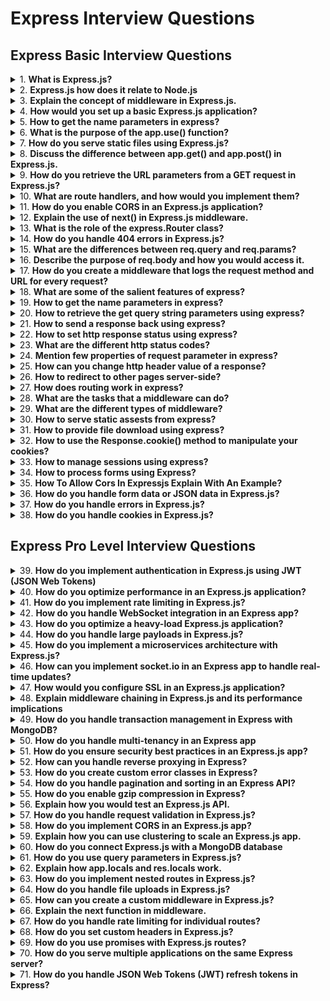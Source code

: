 # Express Interview Questions

## Express Basic Interview Questions

<details>
<summary>
1.  <b> What is Express.js? </b>
</summary>

**Express.js** is a web application framework that runs on Node.js. It simplifies the process of building web applications and APIs by providing a range of powerful features, including robust routing, middleware support, and HTTP utility methods. Thanks to its modular design, you can expand its functionality through additional libraries and Node.js modules.

**Key Features**

- **Middleware**: Express.js makes use of middleware functions that have access to the request-response cycle. This allows for a variety of operations such as logging, authentication, and data parsing.

- **Routing**: The framework offers a flexible and intuitive routing system, making it easy to handle different HTTP request methods on various URLs.

- **Templates**: Integrated support for template engines enables the dynamic rendering of HTML content.

- **HTTP Methods**: It provides built-in methods for all HTTP requests, such as get, post, put, delete, simplifying request handling.

- **Error Handling**: Express streamlines error management, and its middleware functions can specifically handle errors.

- **RESTful APIs**: Its features such as request and response object chaining, along with HTTP method support, make it ideal for creating RESTful APIs.

</details>

<details>
<summary>
2.  <b>Express.js how does it relate to Node.js </b>
</summary>

**Relationship with Node.js**

- `Express.js` is a web application framework specifically designed to extend the capabilities of Node.js for web development. Node.js, on the other hand, is a cross-platform JavaScript runtime environment that allows developers to build server-side and networking applications.
- Express.js accomplishes this through a layer of abstractions and a more structured approach, which Node.js, by itself, doesn't provide out of the box.

**Code Example: Basic Express Server**

```jsx harmony
// Import required modules
const express = require("express");

// Create an Express application
const app = express();
const port = 3000;

// Define a route and its callback function
app.get("/", (req, res) => {
  res.send("Hello World!");
});

// Start the server
app.listen(port, () => {
  console.log(`Server running at http://localhost:${port}/`);
});
```

</details>

<details>
<summary>
3.  <b>Explain the concept of middleware in Express.js. </b>
</summary>

`Middleware` acts as a bridge between incoming HTTP requests and your Express.js application, allowing for a range of operations such as parsing request bodies, handling authentication, and even serving static files.

**Middleware Functions**

- A middleware function in Express is a handler invoked in sequence when an HTTP request is received. It has access to the request and response objects, as well as the next function to trigger the next middleware in line.
- Each middleware function typically follows this signature:

```jsx harmony
function middlewareFunction(req, res, next) {
  // ...middleware logic
  next(); // or next(err); based on whether to proceed or handle an error
}
```

Note that the `next()` call is essential to move on to the next middleware.

**Types of Middleware**

- **Application-Level Middleware**
  Registered via app.use(middlewareFunction), it's active for every incoming request, making it suitable for tasks like request logging or establishing cross-cutting concerns.

- **Router-Level Middleware**
  Operates on specific router paths and is defined using router.use(middlewareFunction). It's useful for tasks related to particular sets of routes.

- **Error-Handling Middleware**
  Recognizable via its function signature (err, req, res, next), this type of middleware specifically handles errors. In the middleware chain, it should be placed after regular middlewares and can be added using app.use(function(err, req, res, next) { ... }).

- **Built-In Middleware**
  Express offers ready-to-use middleware for tasks like serving static files or parsing the request body.

**Middleware Chaining**

- By sequentially calling `next()` within each middleware, you form a chain, facilitating a cascade of operations for an incoming request.

- Consider a multi-tiered security setup, for example, with authentication, authorization, and request validation. Only when a request passes through all three tiers will it be processed by the actual route handler.

**Code Example: Middleware Chaining**

```jsx harmony
const express = require("express");
const app = express();

// Sample middleware functions
function authenticationMiddleware(req, res, next) {
  console.log("Authenticating...");
  next();
}

function authorizationMiddleware(req, res, next) {
  console.log("Authorizing...");
  next();
}

function requestValidationMiddleware(req, res, next) {
  console.log("Validating request...");
  next();
}

// The actual route handler
app.get(
  "/my-secured-endpoint",
  authenticationMiddleware,
  authorizationMiddleware,
  requestValidationMiddleware,
  (req, res) => {
    res.send("Welcome! You are authorized.");
  }
);

app.listen(3000);
```

</details>

<details>
<summary>
4.  <b> How would you set up a basic Express.js application? </b>
</summary>

To set up a basic Express.js application, follow these steps:

1. Initialize the Project
   Create a new directory for your project and run npm init to generate a package.json file.

2. Install Dependencies
   Install Express as a dependency using the Node Package Manager (NPM):

```jsx harmony
npm install express
```

3. Create the Application
   In your project directory, create a main file (usually named app.js or index.js) to set up the Express application.

Here is the JavaScript code:

```jsx harmony
// Import the Express module
const express = require("express");

// Create an Express application
const app = express();

// Define a sample route
app.get("/", (req, res) => {
  res.send("Hello, World!");
});

// Start the server
const port = 3000;
app.listen(port, () => {
  console.log(`Server running on port ${port}`);
});
```

4. Run the Application
   You can start your Express server using Node.js:

```jsx harmony

node app.js
```

For convenience, you might consider using Nodemon as a development dependency which automatically restarts the server upon file changes.

</details>

<details>
<summary>
5.  <b> How to get the name parameters in express?</b>
</summary>

This property is an object containing properties mapped to the named route “parameters”. For example, if you have the route /user/:name, then the “name” property is available as req.params.name. This object defaults to {}.

```jsx harmony
// GET /user/tj
req.params.name;
// => "tj"
```

</details>

<details>
<summary>
6.  <b> What is the purpose of the app.use() function?</b>
</summary>

- In Express.js, the` app.use()` function is a powerful tool for middleware management. It can handle HTTP requests and responses, as well as prepare data or execute processes in between.

**Key Functions**

1. **Global Middleware**: Without a specified path, the middleware will process every request.
2. **Route-specific Middleware**: When given a path, the middleware will only apply to the matched routes.
   Common Use-Cases
3. **Body Parsing**: To extract data from incoming requests, especially useful for POST and PUT requests.

```jsx harmony
const bodyParser = require("body-parser");
app.use(bodyParser.json());
```

4. **Handling CORS**: Useful in API applications to manage cross-origin requests.

```jsx harmony
app.use(function (req, res, next) {
  res.header("Access-Control-Allow-Origin", "*");
  res.header(
    "Access-Control-Allow-Headers",
    "Origin, X-Requested-With, Content-Type, Accept"
  );
  next();
});
```

5. **Static File Serving**: For serving files like images, CSS, or client-side JavaScript.

```jsx harmony
app.use(express.static("public"));
```

6. **Logging**: To record request details for debugging or analytics.

```jsx harmony
app.use(function (req, res, next) {
  console.log(`${new Date().toUTCString()}: ${req.method} ${req.originalUrl}`);
  next();
});
```

7. **Error Handling**: To manage and report errors during request processing.

```jsx harmony
app.use(function (err, req, res, next) {
  console.error(err);
  res.status(500).send("Internal Server Error");
});
```

**Chaining Middleware**
You can stack multiple middleware using app.use() in the order they need to execute. For a matched route, control can be passed to the next matching route or terminated early using next().

</details>

<details>
<summary>
7.  <b>How do you serve static files using Express.js? </b>
</summary>

In an Express.js web application, you often need to serve static files such as stylesheets, client-side JavaScript, and images. You can accomplish this using the `express.static` middleware.

**Middleware for Serving Static Files**
The `express.static` middleware function serves static files and is typically used to serve assets like images, CSS, and client-side JavaScript.

**code example**:

```jsx hramony
app.use(express.static("public"));
```

In this example, the folder named `public` will be used to serve the static assets.

**Additional Configuration with Method Chaining**
You can further configure the behavior of the `express.static` middleware by chaining methods.

For example, to set the cache-control header, the code looks like this:

```jsx harmony
app.use(
  express.static("public", {
    maxAge: "1d",
  })
);
```

Here, the `'1d'` ensures that caching is enabled for a day.

**Using a Subdirectory**
If you want to serve files from a subdirectory, you can specify it when using the express.static middleware.

**code example**:

```jsx haromy
app.use("/static", express.static("public"));
```

This serves the files from the public folder but any requests for these files should start with /static.

**What express.static Serves**

1. Images: PNG, JPEG, GIF
2. Text Content: HTML, CSS, JavaScript
3. Fonts
4. JSON Data
5. Not for dynamic content
6. While express.static is excellent for static assets, it's not suitable for dynamic content or data in POST requests.

Not for dynamic content
While `express.static` is excellent for static assets, it's not suitable for dynamic content or data in `POST` requests.

</details>

<details>
<summary>
8.  <b>Discuss the difference between app.get() and app.post() in Express.js. </b>
</summary>

In Express.js, `app.get()` and `app.post()` are two of the most commonly used HTTP method middleware. The choice between them (or using both) typically depends on whether you are retrieving or submitting/persisting data.

**Key Distinctions**
HTTP Verbs: External Visibility

- **app.get()**: Listens for GET requests. Designed for data retrieval. Visible URLs typically trigger such requests (e.g., links or direct URL entry in the browser).

- **app.post()**: Listens for POST requests. Intended for data submission. Typically not visible in the URL bar, commonly used for form submissions.

Data Transmission

- **app.get():** Uses query parameters for data transmission, visible in the URL. Useful for simple, non-sensitive, read-only data (e.g., filtering or pagination).

- **app.post():** Uses request body for data transmission, which can be in various formats (e.g., JSON, form data). Ideal for more complex data, file uploads, or sensitive information.

**Using Both `app.get() `and `app.post()` for the Same Route**
There are cases, especially for RESTful design, where a single URL needs to handle both data retrieval and data submission.

**Resource Retrieval and Creation:**

- Fetch a Form: Use app.get() to return a form for users to fill out.
- Form Submission: Use app.post() to process and save the submitted form data.
  **Complete Entity Modification**: For a complete update (or replacement in REST), using `app.post()` ensures that the update action is triggered via a post request, not a get request. This distiction is important to obey the RESTful principles.

**Code Example:** **Using both app.get() and app.post() for a single route**
Here is the JavaScript code:

```jsx harmony
const userRecords = {}; // in-memory "database" for the sake of example

// Handle user registration form
app.get("/users/register", (req, res) => {
  res.send(
    'Please register: <form method="POST"><input name="username"></form>'
  );
});

// Process submitted registration form
app.post("/users/register", (req, res) => {
  userRecords[req.body.username] = req.body;
  res.send("Registration complete");
});
```

</details>

<details>
<summary>
9.  <b> How do you retrieve the URL parameters from a GET request in Express.js?</b>
</summary>

In Express.js, you can extract URL parameters from a GET request using the `req.params` object. Here's a quick look at the steps and the code example:

**Code Example: Retrieving URL Parameters**

```jsx harmony
// Sample URL: http://example.com/users/123
// Relevant Route: /users/:id

// Define the endpoint/route
app.get("/users/:id", (req, res) => {
  // Retrieve the URL parameter
  const userId = req.params.id;
  // ... (rest of the code)
});
```

In this example, the URL parameter `id` is extracted and used to fetch the corresponding user data.

**Additional Steps for Complex GET Requests**
For simple and straightforward **GET** requests, supplying URL parameters directly works well. However, for more complex scenarios, such as parsing parameters from a URL with the help of `querystrings` or handling optional parameters, Express.js offers more advanced techniques which are outlined below:

**Parsing Query Parameters**
**What It Is**: Additional data passed in a URL after the ? character. Example: `http://example.com/resource?type=user&page=1.`

**How to Access It**: Use req.query, an object that provides key-value pairs of the parsed query parameters.

**Code Example: Parsing Query Parameters**

```jsx harmony
app.get("/search", (req, res) => {
  const { q, category } = req.query;
  // ... (rest of the code)
});
```

**Optional and Catch-All Segments**

- **Optional Segments**: URL segments enclosed in parentheses are optional and can be accessed using req.params. Example: `/book(/:title)`

- **Catch-All Segments**: Captures the remainder of the URL and is useful in cases like URL rewriting. Denoted by an asterisk (_) or double asterisk `(\*\*)`. Accessed using `req.params` as well. Example: `/documents/_`

</details>

<details>
<summary>
10.  <b>  What are route handlers, and how would you implement them? </b>
</summary>

**Route handlers** in Express.js are middleware functions designed to manage specific paths in your application.

Depending on the HTTP method and endpoint, they can perform diverse tasks, such as data retrieval from a database, view rendering, or HTTP response management.

**Code Example: Setting Up a Simple Route Handler**
Here is the code:

```jsx harmony
// Responds with "Hello, World!" for GET requests to the root URL (/)
app.get("/", (req, res) => {
  res.send("Hello, World!");
});
```

In this example, the route handler is `(req, res) => { res.send('Hello, World!'); }`. It listens for GET requests on
the root URL and responds with "Hello, World!".

**What Are Route-Handler Chains?**
You can associate numerous route-managing middleware functions to a single route. Every middleware function in the chain has to either proceed to the following function using `next()` or conclude the request-response cycle.

This allows for checks like user authentication before accessing a route.

**HTTP Method Convenience Methods**
Express.js offers specialized, highly-readable methods for the most common HTTP requests:

1. `app.get()`
2. `app.post()`
3. `app.put()`
4. `app.delete()`
5. `app.use()`
These methods streamline route handling setup.
</details>

<details>
<summary>
11.  <b> How do you enable CORS in an Express.js application?</b>
</summary>

**Cross-Origin Resource Sharing (CORS)** is a mechanism that allows web pages to make requests to a different domain. In Express.js, you can enable CORS using the cors package or by setting headers manually.

**Using the cors Package**

1. Install `cors`:

Use npm or yarn to install the `cors` package.

```jsx harmony
npm install cors
```

2. Integrate with Your Express App:

Use the app.use(cors()) middleware. You can also customize CORS behavior with options.

```jsx harmony
const express = require("express");
const cors = require("cors");
const app = express();

// Enable CORS for all routes
app.use(cors());

// Example: Enable CORS only for a specific route
app.get("/public-data", cors(), (req, res) => {
  // ...
});

// Example: Customize CORS options
const customCorsOptions = {
  origin: "https://example.com",
  optionsSuccessStatus: 200, // Some legacy browsers choke on 204
};

app.use(cors(customCorsOptions));
```

**Manual CORS Setup**
Use the following code example to set **CORS** headers manually in your Express app:

```jsx harmony
app.use((req, res, next) => {
  res.header("Access-Control-Allow-Origin", "*");
  res.header(
    "Access-Control-Allow-Headers",
    "Origin, X-Requested-With, Content-Type, Accept"
  );
  if (req.method === "OPTIONS") {
    res.header(
      "Access-Control-Allow-Methods",
      "GET, POST, PUT, PATCH, DELETE, OPTIONS"
    );
    return res.status(200).json({});
  }
  next();
});
```

Make sure to place this middleware before your route definitions.

</details>

<details>
<summary>
12.  <b>  Explain the use of next() in Express.js middleware.</b>
</summary>

In Express.js, **middleware** functions are crucial for handling HTTP requests. A single request can pass through multiple middlewares before reaching its endpoint, providing opportunities for tasks like logging, data parsing, and error handling. The **next()** function is instrumental in this process, allowing for both regular middleware chaining and special error handling.

**What is next()?**

- **next():** A callback function that, when called within a middleware, passes control to the next middleware in the stack.
- `next()` is typically invoked to signal that a middleware has completed its tasks and that the request should move on to the next middleware.
  If a middleware doesn't call `next()`, the request flow can get stuck, and the subsequent middlewares won't be executed.

**Use-Cases**

1. **Regular Flow**: Invoke `next()` to move the request and response objects through the middleware stack.
2. **Error Handling**: If a middleware detects an error, it can short-circuit the regular flow and jump directly to an error-handling middleware (defined with `app.use(function(err, req, res, next) {}))`. This is achieved by calling `next(err)`, where`err`is the detected error.

**Code Example: Logging Middleware**
Here is the code:

```jsx harmony
const app = require("express")();

// Sample middleware: logs the request method and URL
app.use((req, res, next) => {
  console.log(`${req.method} ${req.url}`);
  next(); // Move to the next middleware
});

// Sample middleware: logs the current UTC time
app.use((req, res, next) => {
  console.log(new Date().toUTCString());
  next(); // Move to the next middleware
});

app.listen(3000);
```

In this example, both middlewares call `next()` to allow the request to progress to the next logging middleware and eventually to the endpoint (not shown, but would be the next in the chain).

Without the `next()` calls, the request would get stuck after the first middleware.

</details>

<details>
<summary>
13.  <b> What is the role of the express.Router class? </b>
</summary>

The `express.Router` is a powerful tool for managing multiple route controllers. It helps in organizing routes and their handling functions into modular, self-contained groups.

**Key Features**

1. **Modularity**: Rely on separate route modules for improved code organization, maintainability, and collaboration.

2. **Middlewares**: Like the main express app, the router can also use middlewares to process incoming requests.

3. **HTTP Method Chaining**: Simplifies route handling by allowing method-specific routes to be defined using method names.

**Example: Middleware and Route Handling**

```jsx harmony
const express = require("express");
const router = express.Router();

// Logger Middleware
router.use((req, res, next) => {
  console.log("Router-specific Request Time:", Date.now());
  next();
});

// "GET" method route
router.get("/", (req, res) => {
  res.send("Router Home Page");
});

// "POST" method route
router.post("/", (req, res) => {
  res.send("Router Home Page - POST Request");
});

module.exports = router;
```

In this example, we:

- Utilize the built-in express.Router.
- Attach a general-purpose middleware and two different HTTP method-specific routes.
- The router is then integrated into the main express app using:

```jsx harmony
const app = express();
const router = require("./myRouterModule");

app.use("/routerExample", router);
```

Here, `app.use('/routerExample', router);` assigns all routes defined in the router to /routerExample.

</details>

<details>
<summary>
14.  <b> How do you handle 404 errors in Express.js?</b>
</summary>

`Handling 404 errors` in Express is essential for capturing and responding to requests for non-existent resources. You typically use both middleware and `HTTP response` mechanisms for this purpose.

**Middleware for 404s**
Use `app.use `at the end of the middleware chain to capture unresolved routes.
Invoke the middleware with next() and an Error object to forward to the error-handling middleware.
Here is the Node.js code example:

```jsx harmony
app.use((req, res, next) => {
  const err = new Error(`Not Found: ${req.originalUrl}`);
  err.status = 404;
  next(err);
});
```

**Error-Handling Middleware for 404s and Other Errors**

1. Define an error-handling middleware with four arguments. The first one being the error object.
2. Check the error's status and respond accordingly. If it's a 404, handle it as a not-found error; otherwise, handle it as a server error.
   Here is the Node.js code:

```jsx harmony
app.use((err, req, res, next) => {
  const status = err.status || 500;
  const message = err.message || "Internal Server Error";

  res.status(status).send(message);
});
```

**Full Example:**
Here is the complete Node.js application:

```jsx harmony
const express = require("express");
const app = express();
const port = 3000;

// Sample router for demonstration
const usersRouter = express.Router();
usersRouter.get("/profile", (req, res) => {
  res.send("User Profile");
});
app.use("/users", usersRouter);

// Capture 404s
app.use((req, res, next) => {
  const err = new Error(`Not Found: ${req.originalUrl}`);
  err.status = 404;
  next(err);
});

// Error-handling middleware
app.use((err, req, res, next) => {
  const status = err.status || 500;
  const message = err.message || "Internal Server Error";
  res.status(status).send(message);
});

app.listen(port, () => {
  console.log(`Example app listening at http://localhost:${port}`);
});
```

</details>

<details>
<summary>
15.  <b> What are the differences between req.query and req.params?</b>
</summary>

In Express.js, `req.query` is used to access GET request parameters, while `req.params` is used to capture parameters defined in the **URL path**.

**Understanding Express.js Routing**
Express.js uses app.get() and similar functions to handle different types of HTTP requests.

- **app.get**('/users/:id'): Matches GET requests to `/users/123` where `123` is the `:id` parameter in the path.

**Accessing Request Data**
**req.query**: Utilized to extract query string parameters from the request URL. Example: For the URL` /route?id=123`, use `req.query`.id to obtain 123.
**req.params**: Used to retrieve parameters from the request URL path. For the route `/users/:id`, use `req.params.id` to capture the ID, such as for `/users/123`.

**Code Example: Request Data**
Here is the Express.js server setup:

```jsx harmony
const express = require("express");
const app = express();
const port = 3000;

// Endpoint to capture query string parameter
app.get("/query", (req, res) => {
  console.log(req.query);
  res.send("Received your query param!");
});

// Endpoint to capture URL parameter
app.get("/user/:id", (req, res) => {
  console.log(req.params);
  res.send("Received your URL param!");
});

app.listen(port, () => console.log(`Listening on port ${port}!`));
```

</details>

<details>
<summary>
16.  <b>  Describe the purpose of req.body and how you would access it. </b>
</summary>

In an Express.js application, `req.body` is a property of the HTTP request object that contains data submitted through an `HTTP POST` request.

The POST request might originate from an HTML form, a client-side JavaScript code, or another API client. The data in `req.body` is typically structured as a JSON object or a URL-encoded form.

**Middleware and Parsing Request Body**

The `express.json()` and `express.urlencoded()` middleware parse incoming Request objects before passing them on. These middlewares populate `req.body` with the parsed JSON and URL-encoded data, respectively.

Here is an example of how you might set up body parsing in an Express app:

```jsx harmony
const express = require("express");
const app = express();

// Parse JSON and URL-encoded data into req.body
app.use(express.json());
app.use(express.urlencoded({ extended: true }));
```

**Accessing req.body Data**

- Once the body parsing middleware is in place, you can access the parsed data in your route handling functions:

- **POST or PUT Requests**: When a client submits a POST or PUT request with a JSON payload in the request body, you can access this data through req.body.
  Here is an example:

**Client-side JavaScript:**

```jsx harmony
fetch("/example-route", {
  method: "POST",
  headers: {
    "Content-Type": "application/json",
  },
  body: JSON.stringify({ key: "value" }),
});
```

**Server-side Express route handler:**

```jsx harmony
app.post("/example-route", (req, res) => {
  console.log(req.body); // Outputs: { key: 'value' }
});
```

**HTML Forms**: When a form is submitted using <form> with action pointing to your Express route and method as POST or PUT, and the form fields are input elements within the form, req.body will contain these form field values.
Here is an example:

**HTML form**:

```jsx harmony
<form action="/form-endpoint" method="POST">
  <input type="text" name="username" />
  <input type="password" name="password" />
  <button type="submit">Submit</button>
</form>
```

**Express route:**

```jsx harmony
app.post("/form-endpoint", (req, res) => {
  console.log(req.body.username, req.body.password);
});
```

A modern technique for sending form data using fetch is by setting the Content-Type header to 'application/x-www-form-urlencoded' and using the URLSearchParams object:

```js harmony
fetch("/form-endpoint", {
  method: "POST",
  headers: {
    "Content-Type": "application/x-www-form-urlencoded",
  },
  body: new URLSearchParams({ username: "user", password: "pass" }),
});
```

**Custom Parsers**: While Express provides built-in body parsers for JSON and URL-encoded data, you might receive data in another format. In such cases, you can create custom middleware to parse and shape the data as needed. This middleware should populate `req.body`.

</details>

<details>
<summary>
17.  <b> How do you create a middleware that logs the request method and URL for every request? </b>
</summary>

- In Express.js, middlewares allow you to handle HTTP requests. Here, you will learn how to create a simple logging middleware that records the request method and URL.

**Setting Up the Express App**

First, install Express via npm, and set up your app.js file:

```jsx harmony
const express = require("express");
const app = express();
```

**Creating the Logging Middleware**
Define a logging function that extracts the request method and URL, and then use app.use() to mount it as middleware.

```jsx harmony
// Logging Middleware
const logRequest = (req, res, next) => {
  console.log(`Received ${req.method}  request for: ${req.url}`);
  next(); // Call next to proceed to the next middleware
};

// Mount the middleware for all routes
app.use(logRequest);
```

**Testing the Setup**
Use `app.get()` to handle GET requests, and app.listen() to start the server.

```jsx harmony
// Sample route
app.get("/", (req, res) => {
  res.send("Hello World");
});

// Start the server
app.listen(3000, () => {
  console.log("Server is running on port 3000");
});
```

When you visit `http://localhost:3000/` in your browser and check the server console, you should see the request being logged.

</details>

<details>
<summary>
18.  <b>What are some of the salient features of express? </b>
</summary>

1. **Middlewares**: Set up middlewares in order to respond to HTTP/RESTful Requests.
2. **Routing**: It is possible to defines a routing table in order to perform different HTTP operations.
3. **Templates**: Dynamically renders HTML Pages based on passing arguments to templates.
4. **High Performance**: Express prepare a thin layer, therefore, the performance is adequate.
5. **Database Support**: Express supports RDBMS as well as NoSQL databases.
6. **MVC Support**: Organize the web application into an MVC architecture. Manages everything from routes to rendering view and preforming HTTP request.
</details>

<details>
<summary>
19.  <b>How to get the name parameters in express? </b>
</summary>

This property is an object containing properties mapped to the named route `“parameters”`.
For example, if you have the route /user/:name, then the “name” property is available as req.params.name. This object defaults to {}.

```jsx harmony
// GET /user/tj
req.params.name;
// => "tj"
```

</details>

<details>
<summary>
20.  <b>How to retrieve the get query string parameters using express? </b>
</summary>

The query string is the part that comes after the URL path, and starts with a question mark ?.

```jsx harmony

?height=6&weight=60
//req.query.height - 6
//req.query.weight - 60
```

</details>

<details>
<summary>
21.  <b> How to send a response back using express?</b>
</summary>

we can use any one of these commands

```jsx harmony

function(req, res) {
	res.send('Hello World!')
}
function(req, res) {
	res.end('Hello World!')
}
function(req, res) {
	res.json({title:'Hello World!'})
}
```

</details>

<details>
<summary>
22.  <b> How to set http response status using express? </b>
</summary>

we can either use res.status() or res.sendStatus()

```jsx hrmony
res.status(404).send("File not found");

//if sendStatus we no need to write send method , i will pre send a few inbuilt messages upon using that

res.sendStatus(200);
// === res.status(200).send('OK')

res.sendStatus(403);
// === res.status(403).send('Forbidden')

res.sendStatus(404);
// === res.status(404).send('Not Found')

res.sendStatus(500);
// === res.status(500).send('Internal Server Error')
```

</details>

<details>
<summary>
23.  <b> What are the different http status codes? </b>
</summary>

| Code | Message                         | Description                                                                                                                                                                                                   |
| ---- | ------------------------------- | ------------------------------------------------------------------------------------------------------------------------------------------------------------------------------------------------------------- |
| 100  | Continue                        | Only a part of the request has been received by the server, but as long as it has not been rejected, the client should continue with the request                                                              |
| 101  | Switching Protocols             | The server switches protocol                                                                                                                                                                                  |
| 200  | OK                              | The request is OK.                                                                                                                                                                                            |
| 201  | Created                         | The request is complete, and a new resource is created                                                                                                                                                        |
| 202  | Accepted                        | The request is accepted for processing, but the processing is not complete                                                                                                                                    |
| 203  | Non-authoritative Information   | The information in the entity header is from a local or third-party copy, not from the original server.                                                                                                       |
| 204  | No Content                      | A status code and a header are given in the response but there is no entity-body in the reply                                                                                                                 |
| 205  | Reset Content                   | The browser should clear the form used for this transaction for additional input                                                                                                                              |
| 206  | Partial Content                 | The server is returning partial data of the size requested. Used in response to a request specifying a Range header. The server must specify the range included in the response with the Content-Range header |
| 300  | Multiple Choices                | A link list. The user can select a link and go to that location. Maximum five addresses                                                                                                                       |
| 301  | Moved Permanently               | The requested page has moved to a new url                                                                                                                                                                     |
| 302  | Found                           | The requested page has moved temporarily to a new url                                                                                                                                                         |
| 303  | See Other                       | The requested page can be found under a different url                                                                                                                                                         |
| 304  | Not Modified                    | This is the response code to an If-Modified-Since or If-None-Match header, where the URL has not been modified since the specified date                                                                       |
| 305  | Use Proxy                       | The requested URL must be accessed through the proxy mentioned in the Location header                                                                                                                         |
| 306  | Unused                          | This code was used in a previous version. It is no longer used, but the code is reserved                                                                                                                      |
| 307  | Temporary Redirect              | The requested page has moved temporarily to a new url                                                                                                                                                         |
| 400  | Bad Request                     | The server did not understand the request                                                                                                                                                                     |
| 401  | Unauthorized                    | The requested page needs a username and a password                                                                                                                                                            |
| 402  | Payment Required                | You can not use this code yet.                                                                                                                                                                                |
| 403  | Forbidden                       | Access is forbidden to the requested page.                                                                                                                                                                    |
| 404  | Not Found                       | The server can not find the requested page.                                                                                                                                                                   |
| 405  | Method Not Allowed              | The method specified in the request is not allowed                                                                                                                                                            |
| 406  | Not Acceptable                  | The server can only generate a response that is not accepted by the client                                                                                                                                    |
| 407  | Proxy Authentication Required   | You must authenticate with a proxy server before this request can be served                                                                                                                                   |
| 408  | Request Timeout                 | The request took longer than the server was prepared to wait                                                                                                                                                  |
| 409  | Conflict                        | The request could not be completed because of a conflict                                                                                                                                                      |
| 410  | Gone                            | The requested page is no longer available                                                                                                                                                                     |
| 411  | Length Required                 | The "Content-Length" is not defined. The server will not accept the request without it .                                                                                                                      |
| 412  | Precondition Failed             | The pre condition given in the request evaluated to false by the server                                                                                                                                       |
| 413  | Request Entity Too Large        | The server will not accept the request, because the request entity is too large.                                                                                                                              |
| 414  | Request-url Too Long            | The server will not accept the request, because the url is too long. Occurs when you convert a "post" request to a "get" request with a long query information                                                |
| 415  | Unsupported Media Type          | The server will not accept the request, because the mediatype is not supported                                                                                                                                |
| 416  | Requested Range Not Satisfiable | The requested byte range is not available and is out of bounds                                                                                                                                                |
| 417  | Expectation Failed              | The expectation given in an Expect request-header field could not be met by this server.                                                                                                                      |
| 500  | Internal Server Error           | The request was not completed. The server met an unexpected condition.                                                                                                                                        |
| 501  | Not Implemented                 | The request was not completed. The server did not support the functionality required.                                                                                                                         |
| 502  | Bad Gateway                     | The request was not completed. The server received an invalid response from the upstream server.                                                                                                              |
| 503  | Service Unavailable             | The request was not completed. The server is temporarily overloading or down.                                                                                                                                 |
| 504  | Gateway Timeout                 | The gateway has timed out.                                                                                                                                                                                    |
| 505  | HTTP Version Not Supported      | The server does not support the "http protocol" version                                                                                                                                                       |

</details>

<details>
<summary>
24.  <b> Mention few properties of request parameter in express? </b>
</summary>
You can access all the HTTP headers using the Request.headers property:

```jsx harmony
app.get("/", (req, res) => {
  console.log(req.headers);
});

app.get("/", (req, res) => {
  req.header("User-Agent");
});
```

</details>

<details>
<summary>
25.  <b> How can you change http header value of a response?</b>
</summary>

You can change any HTTP header value using Response.set():

```jsx harmony
res.set("Content-Type", "text/html");
res.type("json");
// => 'application/json'

res.type("application/json");
// => 'application/json'

res.type("png");
// => image/png:
```

</details>

<details>
<summary>
26.  <b>How to redirect to other pages server-side? </b>
</summary>

Redirects are common in Web Development. You can create a redirect using the Response.redirect() method:

```jsx harmony
res.redirect("/go-there");
//it can be either a url or a path of file
res.redirect(301, "/go-there");
```

</details>

<details>
<summary>
27.  <b> How does routing work in express?</b>
</summary>

Routing is the process of determining what should happen when a URL is called, or also which parts of the application should handle a specific incoming request.

In the Hello World example we used this code

```jsx harmony
app.get("/", function (req, res) {
  /* */
});
//This creates a route that maps accessing the root domain URL / using the HTTP GET method to the response we want to provide.
```

</details>

<details>
<summary>
28.  <b> What are the tasks that a middleware can do?</b>
</summary>

- Middleware functions can perform the following tasks:

1. Execute any code.
2. Make changes to the request and the response objects.
3. End the request-response cycle.
4. Call the next middleware function in the stack.

</details>

<details>
<summary>
29.  <b> What are the different types of middleware? </b>
</summary>

- An Express application can use the following types of middleware:

1. Application-level middleware
2. Router-level middleware
3. Error-handling middleware
4. Built-in middleware
5. Third-party middleware

</details>

<details>
<summary>
30.  <b>How to serve static assests from express? </b>
</summary>

It’s common to have images, CSS and more in a public subfolder, and expose them to the root level:

```jsx harmony
const express = require("express");
const app = express();

app.use(express.static("public"));

app.listen(3000, () => console.log("Server ready"));
```

</details>

<details>
<summary>
31.  <b> How to provide file download using express? </b>
</summary>

Express provides a handy method to transfer a file as attachment: Response.download().

Once a user hits a route that sends a file using this method, browsers will prompt the user for download.

The Response.download() method allows you to send a file attached to the request, and the browser instead of showing it in the page, it will save it to disk.

```jsx harmony
app.get("/", (req, res) => res.download("./file.pdf"));
```

</details>

<details>
<summary>
32.  <b> How to use the Response.cookie() method to manipulate your cookies?</b>
</summary>

Cookies are small pieces of data sent from a website and are stored in user's web browser while user is browsing that website. Every time the user loads that website back, the browser sends that stored data back to website or server, to distinguish user's previous activity.

```jsx harmony
res.cookie('username', 'Adam')

This method accepts a third parameter which contains various options:
res.cookie('username', 'Adam', { domain: '.bangalore.com', path: '/administrator', secure: true })

res.cookie('username', 'Adam', { expires: new Date(Date.now() + 900000), httpOnly: true })

//clear cookie
res.clearCookie('username')

```

The most useful parameters you can set are:

The most useful parameters you can set are:
| Value | Description |
| ----- | ----------- |
| domain | the cookie domain name|
|expires|set the cookie expiration date. If missing, or 0, the cookie is a session cookie|
|httpOnly|set the cookie to be accessible only by the web server. See HttpOnly|
|maxAge|set the expiry time relative to the current time, expressed in milliseconds|
|path|the cookie path. Defaults to /|
|secure|Marks the cookie HTTPS only|
|signed| set the cookie to be signed|
|sameSite|Value of SameSite|

</details>

<details>
<summary>
33.  <b> How to manage sessions using express?</b>
</summary>

We’ll use the express-session module, which is maintained by the Express team.When implemented, every user of you API or website will be assigned a unique session, and this allows you to store the userstate.as by default Express requests are sequential and no request can be linked to each other. There is no way to know if this request comes from a client that already performed a request previously.

```jsx harmony

const express = require('express')
const session = require('express-session')

const app = express()
app.use(session(
'secret': '343ji43j4n3jn4jk3n'
))
```

- All solutions store the session id in a cookie, and keep the data server-side. The client will receive the session id in a cookie, and will send it along with every HTTP request.
- We’ll reference that server-side to associate the session id with the data stored locally.
- Memory is the default, it requires no special setup on your part, it’s the simplest thing but it’s meant only for development purposes.
- The best choice is a memory cache like Redis, for which you need to setup its own infrastructure.
</details>

<details>
<summary>
34.  <b>How to process forms using Express? </b>
</summary>

The form data will be sent in the POST request body.
To extract it, you will use the express.urlencoded() middleware, provided by Express:

```jsx harmony
const express = require("express");
const app = express();

app.use(express.urlencoded());
```

Now you need to create a POST endpoint on the /submit-form route, and any data will be available on Request.body:

```jsx harmony
app.post("/submit-form", (req, res) => {
  const username = req.body.username;
  //...
  res.end();
});
```

</details>

<details>
<summary>
35.  <b> How To Allow Cors In Expressjs Explain With An Example? </b>
</summary>

In order to allow CORS in Express.js, add the following code in server.js:

```jsx harmony
app.all("*", function (req, res, next) {
  res.set("Access-Control-Allow-Origin", "*");
  res.set("Access-Control-Allow-Methods", "GET, POST, DELETE, PUT");
  res.set("Access-Control-Allow-Headers", "X-Requested-With, Content-Type");
  if ("OPTIONS" == req.method) return res.send(200);
  next();
});
```

or you can install a package called cors ,CORS is a node.js package for providing a Connect/Express middleware that can be used to enable CORS with various options.link

```jsx harmony
var express = require("express");
var cors = require("cors");
var app = express();

app.use(cors());
```

</details>

<details>
<summary>
36.  <b> How do you handle form data or JSON data in Express.js?</b>
</summary>

To handle incoming form data or JSON, Express provides built-in middleware `express.urlencoded` and `express.json`.

```jsx harmony
const express = require("express");
const app = express();

// Middleware to parse JSON and form data
app.use(express.json());
app.use(express.urlencoded({ extended: true }));

app.post("/submit", (req, res) => {
  res.send(`Received data: ${req.body.name}`);
});

app.listen(3000, () => {
  console.log("Server running on http://localhost:3000");
});
```

</details>

<details>
<summary>
37.  <b>How do you handle errors in Express.js? </b>
</summary>

Error-handling middleware is used to catch errors and handle them appropriately.

```jsx harmony
const express = require("express");
const app = express();

app.get("/", (req, res, next) => {
  // Simulate an error
  const err = new Error("Something went wrong!");
  next(err);
});

// Error handling middleware
app.use((err, req, res, next) => {
  console.error(err.message);
  res.status(500).send("Server Error");
});

app.listen(3000, () => {
  console.log("Server running on http://localhost:3000");
});
```

</details>

<details>
<summary>
38.  <b> How do you handle cookies in Express.js? </b>
</summary>

You can use the cookie-parser middleware to handle cookies.

```jsx harmony
const express = require("express");
const cookieParser = require("cookie-parser");
const app = express();

app.use(cookieParser());

app.get("/set-cookie", (req, res) => {
  res.cookie("user", "John Doe");
  res.send("Cookie has been set");
});

app.get("/get-cookie", (req, res) => {
  res.send(`Cookie Value: ${req.cookies.user}`);
});

app.listen(3000, () => {
  console.log("Server running on http://localhost:3000");
});
```

</details>

## Express Pro Level Interview Questions

<details>
<summary>
39.  <b> How do you implement authentication in Express.js using JWT (JSON Web Tokens) </b>
</summary>

JWT is used to securely transmit information between the client and the server.

```jsx harmony
const express = require("express");
const jwt = require("jsonwebtoken");
const app = express();
const secretKey = "your_secret_key";

app.use(express.json());

// Generate token
app.post("/login", (req, res) => {
  const user = { id: 1, username: "JohnDoe" }; // Dummy user
  const token = jwt.sign(user, secretKey, { expiresIn: "1h" });
  res.json({ token });
});

// Middleware to verify token
const verifyToken = (req, res, next) => {
  const token = req.headers["authorization"];
  if (!token) return res.status(403).send("Token required");
  jwt.verify(token, secretKey, (err, decoded) => {
    if (err) return res.status(403).send("Invalid token");
    req.user = decoded;
    next();
  });
};

// Protected route
app.get("/protected", verifyToken, (req, res) => {
  res.send(`Hello ${req.user.username}, welcome to the protected route!`);
});

app.listen(3000, () => {
  console.log("Server running on http://localhost:3000");
});
```

</details>

<details>
<summary>
40.  <b>How do you optimize performance in an Express.js application? </b>
</summary>

- Performance optimization techniques include:

**Using GZIP compression** (compression middleware)
**Caching responses**
**Using asynchronous and non-blocking functions**
**Reducing the number of middleware layers**
**Example of GZIP compression:**

```jsx harmony
const express = require("express");
const compression = require("compression");
const app = express();

app.use(compression()); // Enable GZIP compression

app.get("/", (req, res) => {
  res.send("This response is compressed");
});

app.listen(3000, () => {
  console.log("Server running on http://localhost:3000");
});
```

</details>

<details>
<summary>
41.  <b>How do you implement rate limiting in Express.js? </b>
</summary>

You can use the express-rate-limit middleware to limit the number of requests a client can make in a given time window.

```jsx harmony
const express = require("express");
const rateLimit = require("express-rate-limit");
const app = express();

const limiter = rateLimit({
  windowMs: 15 * 60 * 1000, // 15 minutes
  max: 100, // Limit each IP to 100 requests per windowMs
});

app.use(limiter); // Apply rate limiter

app.get("/", (req, res) => {
  res.send("Welcome! Rate limiting is applied.");
});

app.listen(3000, () => {
  console.log("Server running on http://localhost:3000");
});
```

</details>

<details>
<summary>
42.  <b>How do you handle WebSocket integration in an Express app? </b>
</summary>

Use socket.io for WebSocket connections in Express.

```jsx harmony
const http = require("http");
const socketIo = require("socket.io");
const server = http.createServer(app);
const io = socketIo(server);
```

</details>

<details>
<summary>
43.  <b>How do you optimize a heavy-load Express.js application? </b>
</summary>

- Use caching
- CDN
- database optimization
- load balancing
- clustering,
</details>

<details>
<summary>
44.  <b> How do you handle large payloads in Express.js?</b>
</summary>

- Use streaming
- increase payload limits
- implement pagination.

</details>

<details>
<summary>
45.  <b> How do you implement a microservices architecture with Express.js? </b>
</summary>

- Break down the application into small
- independently deployable services communicating via REST or RPC.

</details>

<details>
<summary>
46.  <b> How can you implement socket.io in an Express app to handle real-time updates? </b>
</summary>

Use socket.io in conjunction with Express to enable real-time, bidirectional event-based communication.

</details>

<details>
<summary>
47.  <b> How would you configure SSL in an Express.js application?  </b>
</summary>

Use https module with SSL certificate

```jsx harmony
const https = require("https");
const fs = require("fs");
const server = https.createServer(
  {
    key: fs.readFileSync("key.pem"),
    cert: fs.readFileSync("cert.pem"),
  },
  app
);
```

</details>

<details>
<summary>
48.  <b>  Explain middleware chaining in Express.js and its performance implications</b>
</summary>

Middleware chaining involves calling multiple middlewares in sequence; however, too many can slow down the app.

</details>

<details>
<summary>
49.  <b> How do you handle transaction management in Express with MongoDB? </b>
</summary>

Use session.startTransaction() in MongoDB to manage transactions.

</details>

<details>
<summary>
50.  <b>How do you handle multi-tenancy in an Express app </b>
</summary>

Implement multi-tenancy by structuring routes, separating databases, or using tenant identifiers.

</details>

<details>
<summary>
51.  <b>  How do you ensure security best practices in an Express.js app?</b>
</summary>

Use Helmet, sanitize inputs, secure headers, implement CORS, and rate limit.

</details>

<details>
<summary>
52.  <b> How can you handle reverse proxying in Express? </b>
</summary>

Use a reverse proxy like Nginx or set up reverse proxy headers `(X-Forwarded-*).`

</details>

<details>
<summary>
53.  <b> How do you create custom error classes in Express? </b>
</summary>

Create custom error classes by extending the Error class.

</details>

<details>
<summary>
54.  <b> How do you handle pagination and sorting in an Express API? </b>
</summary>

Create custom error classes by extending the Error class.

Pass `limit`, `offset`, and `sort` parameters in the request and implement them in the query.

</details>

<details>
<summary>
55.  <b> How do you enable gzip compression in Express? </b>
</summary>

Use the `compression` middleware to enable `gzip` compression.

</details>

<details>
<summary>
56.  <b>Explain how you would test an Express.js API. </b>
</summary>

Use `mocha`, `chai`, and `supertest` to write unit and integration tests for the API.

</details>

<details>
<summary>
57.  <b> How do you handle request validation in Express.js? </b>
</summary>

Use a library like express-validator for validation:

```jsx harmony
const { body, validationResult } = require("express-validator");

app.post(
  "/user",
  [body("email").isEmail(), body("password").isLength({ min: 5 })],
  (req, res) => {
    const errors = validationResult(req);
    if (!errors.isEmpty()) {
      return res.status(400).json({ errors: errors.array() });
    }
    res.send("User data is valid");
  }
);
```

</details>

<details>
<summary>
58.  <b> How do you implement CORS in an Express.js app? </b>
</summary>

Use the cors middleware to handle Cross-Origin Resource Sharing.

```jsx harmony
const cors = require("cors");
app.use(cors());
```

</details>

<details>
<summary>
59.  <b> Explain how you can use clustering to scale an Express.js app. </b>
</summary>

Clustering enables handling multiple requests by creating a separate process for each CPU core.

```jsx harmony
const cluster = require("cluster");
const http = require("http");
const numCPUs = require("os").cpus().length;

if (cluster.isMaster) {
  for (let i = 0; i < numCPUs; i++) cluster.fork();
} else {
  const express = require("express");
  const app = express();
  app.get("/", (req, res) =>
    res.send("Hello from worker " + cluster.worker.id)
  );
  app.listen(8000);
}
```

</details>

<details>
<summary>
60.  <b> How do you connect Express.js with a MongoDB database </b>
</summary>

Use the mongoose library to connect and define schemas.

```jsx harmony
const mongoose = require("mongoose");
mongoose.connect("mongodb://localhost:27017/mydb", { useNewUrlParser: true });
```

</details>

<details>
<summary>
61.  <b> How do you use query parameters in Express.js? </b>
</summary>

Access query parameters via `req.query`.

```jsx harmony
app.get("/search", (req, res) => {
  const term = req.query.term;
  res.send(`Searching for: ${term}`);
});
```

</details>

<details>
<summary>
62.  <b> Explain how app.locals and res.locals work.</b>
</summary>

`app.locals` is a global variable for all requests, while `res.locals` is specific to the response.

```jsx harmony
app.locals.siteTitle = "My App";
app.use((req, res, next) => {
  res.locals.user = req.user;
  next();
});
```

</details>

<details>
<summary>
63.  <b> How do you implement nested routes in Express.js? </b>
</summary>

Use `express.Router` to create nested routes.

```jsx harmony
const userRouter = express.Router();
userRouter.get("/:id/profile", (req, res) => res.send("User Profile"));
app.use("/users", userRouter);
```

</details>

<details>
<summary>
64.  <b> How do you handle file uploads in Express.js?</b>
</summary>

Use multer middleware for file uploads.

```jsx harmony
const multer = require("multer");
const upload = multer({ dest: "uploads/" });
app.post("/upload", upload.single("file"), (req, res) => {
  res.send("File uploaded");
});
```

</details>

<details>
<summary>
65.  <b> How can you create a custom middleware in Express.js?</b>
</summary>

Define middleware as a function with `req`, `res`, and `next` parameters.

```jsx harmony
const logger = (req, res, next) => {
  console.log(`${req.method} ${req.url}`);
  next();
};
app.use(logger);
```

</details>

<details>
<summary>
66.  <b> Explain the next function in middleware.</b>
</summary>

The next function allows passing control to the next middleware or route handler.

</details>

<details>
<summary>
67.  <b> How do you handle rate limiting for individual routes? </b>
</summary>

Pass rate-limiting middleware to specific routes only.

```jsx harmony
app.get("/limited", rateLimit({ max: 10 }), (req, res) =>
  res.send("Rate limited route")
);
```

</details>

<details>
<summary>
68.  <b> How do you set custom headers in Express.js? </b>
</summary>

Use `res.set` to set custom headers.

```jsx harmony
app.get("/", (req, res) => {
  res.set("X-Custom-Header", "CustomValue");
  res.send("Headers set");
});
```

</details>

<details>
<summary>
69.  <b> How do you use promises with Express.js routes?</b>
</summary>

Use async functions and `await` for asynchronous operations.

```jsx harmony
app.get("/async-route", async (req, res) => {
  const result = await someAsyncFunction();
  res.send(result);
});
```

</details>

<details>
<summary>
70.  <b>How do you serve multiple applications on the same Express server? </b>
</summary>

Use `express.Router` for each application, mounted to different base paths

```jsx harmony
const app1 = express.Router();
const app2 = express.Router();
app.use("/app1", app1);
app.use("/app2", app2);
```

</details>

<details>
<summary>
71.  <b> How do you handle JSON Web Tokens (JWT) refresh tokens in Express?   </b>
</summary>

Implement JWT token refresh with routes to issue new access tokens using refresh tokens.

</details>

